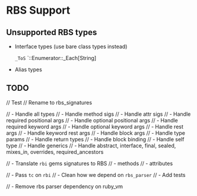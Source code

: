 # RBS Support

## Unsupported RBS types

* Interface types (use bare class types instead)

    `_ToS`
    `::Enumerator::_Each[String]

* Alias types





## TODO

// Test
// Rename to rbs_signatures

// - Handle all types
// - Handle method sigs
// - Handle attr sigs
// - Handle required positional args
// - Handle optional positional args
// - Handle required keyword args
// - Handle optional keyword args
// - Handle rest args
// - Handle keyword rest args
// - Handle block args
// - Handle type params
// - Handle return types
// - Handle block binding
// - Handle self type
// - Handle generics
// - Handle abstract, interface, final, sealed, mixes_in, overrides, required_ancestors

// - Translate `rbi` gems signatures to RBS
// - methods
// - attributes

// - Pass `tc` on `rbi`
// - Clean how we depend on `rbs_parser`
// - Add tests

// - Remove rbs parser dependency on ruby_vm
